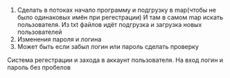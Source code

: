 1) Сделать в потоках начало программу и подгрузку в map(чтобы не было одинаковых имён при регестрации) И там в самом map искать пользователя. Из txt файлов идёт подгрузка и загрузка новых пользователей
2) Изменения пароля и логина
3) Может быть если забыл логин или пароль сделать проверку

Система регестрации и захода в аккаунт пользователя.
На вход логин и пароль без пробелов
